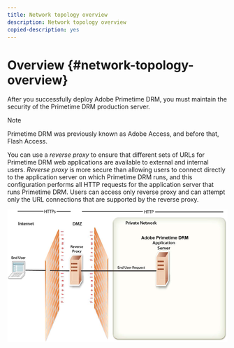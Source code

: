 ```yaml
---
title: Network topology overview
description: Network topology overview
copied-description: yes
---
```


# Overview {#network-topology-overview}

After you successfully deploy Adobe Primetime DRM, you must maintain the security of the Primetime DRM production server.

>[!NOTE]
>
>Primetime DRM was previously known as Adobe Access, and before that, Flash Access.

You can use a *reverse proxy* to ensure that different sets of URLs for Primetime DRM web applications are available to external and internal users. *Reverse proxy* is more secure than allowing users to connect directly to the application server on which Primetime DRM runs, and this configuration performs all HTTP requests for the application server that runs Primetime DRM. Users can access only reverse proxy and can attempt only the URL connections that are supported by the reverse proxy. 

<!--<a id="fig_8083A8C794B646CD87985EC891B60663"></a>-->

![](assets/AdobeAccess_4_SecureDeployment.png)
